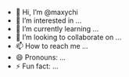- 👋 Hi, I’m @maxychi
- 👀 I’m interested in ...
- 🌱 I’m currently learning ...
- 💞️ I’m looking to collaborate on ...
- 📫 How to reach me ...
- 😄 Pronouns: ...
- ⚡ Fun fact: ...

<!---
maxychi/maxychi is a ✨ special ✨ repository because its `README.md` (this file) appears on your GitHub profile.
You can click the Preview link to take a look at your changes.
--->
